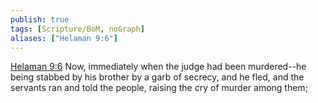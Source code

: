 ```yaml
---
publish: true
tags: [Scripture/BoM, noGraph]
aliases: ["Helaman 9:6"]
---
```

[Helaman 9:6](https://churchofjesuschrist.org/study/scriptures/bofm/hel/9?lang=eng&id=p6#p6) Now, immediately when the judge had been murdered--he being stabbed by his brother by a garb of secrecy, and he fled, and the servants ran and told the people, raising the cry of murder among them;
